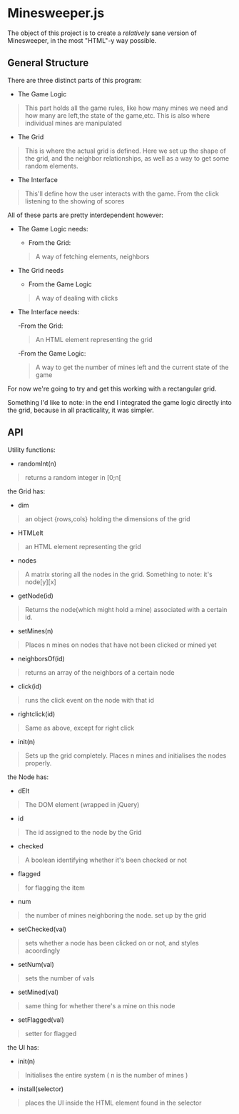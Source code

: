 Minesweeper.js
==============


The object of this project is to create a *relatively* sane version of Minesweeper, in the most
"HTML"-y way possible.

General Structure
-----------------

There are three distinct parts of this program:

- The Game Logic
>	This part holds all the game rules, like how many mines we need and how many are left,the state of the game,etc. This is also where individual mines are manipulated

- The Grid 
>	This is where the actual grid is defined. Here we set up the shape of the grid, and the neighbor relationships, as well as a way to get some random elements. 

- The Interface
>	This'll define how the user interacts with the game. From the click listening to the showing of scores


All of these parts are pretty interdependent however:

- The Game Logic needs:
	
	- From the Grid:
	
	>	A way of fetching elements, neighbors

- The Grid needs

	- From the Game Logic

	>	A way of dealing with clicks

- The Interface needs:

	-From the Grid:

	>	An HTML element representing the grid

	-From the Game Logic:

	>	A way to get the number of mines left and the current state of the game



For now we're going to try and get this working with a rectangular grid.


Something I'd like to note: in the end I integrated the game logic directly into the grid,
because in all practicality, it was simpler.



API
---


Utility functions:

- randomInt(n)

>	returns a random integer in [0;n[


the Grid has:

- dim

>	an object {rows,cols} holding the dimensions of the grid

- HTMLelt

>	an HTML element representing the grid

- nodes

>	A matrix storing all the nodes in the grid. Something to note: it's node[y][x]

- getNode(id)

>	Returns the node(which might hold a mine) associated with a certain id.

- setMines(n)

>	Places n mines on nodes that have not been clicked or mined yet

- neighborsOf(id)

>	returns an array of the neighbors of a certain node

- click(id)

>	runs the click event on the node with that id

- rightclick(id)

>	Same as above, except for right click

- init(n)

>	Sets up the grid completely. Places n mines and initialises the nodes properly.




the Node has:

- dElt

>	The DOM element (wrapped in jQuery)

- id

>	The id assigned to the node by the Grid

- checked

>	A boolean identifying whether it's been checked or not

- flagged

> 	for flagging the item

- num

>	the number of mines neighboring the node. set up by the grid

- setChecked(val)

>	sets whether a node has been clicked on or not, and styles acoordingly

- setNum(val)

>	sets the number of vals

- setMined(val)

>	same thing for whether there's a mine on this node

- setFlagged(val)

>	setter for flagged

the UI has:

- init(n)

>	Initialises the entire system ( n is the number of mines )

- install(selector)

>	places the UI inside the HTML element found in the selector